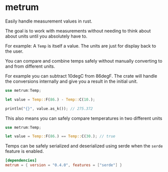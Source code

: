 # metrum

Easily handle measurement values in rust.

The goal is to work with measurements without needing to think about about units until you absolutely have to.

For example: A `Temp` is itself a value. The units are just for display back to the user.

You can compare and combine temps safely without manually converting to and from different units.

For example you can subtract 10degC from 86degF. The crate will handle the conversions internally and give you a result in the initial unit.

```rust
use metrum:Temp;

let value = Temp::F(86.) - Temp::C(10.);

println("{}", value.as_k()); // 275.372
```

This also means you can safely compare temperatures in two different units

```rust
use metrum:Temp;

let value = Temp::F(86.) == Temp::C(30.); // true
```

Temps can be safely serialized and deserialized using serde when the `serde` feature is enabled.

```toml
[dependencies]
metrum = { version = "0.4.0", features = ["serde"] }
```
